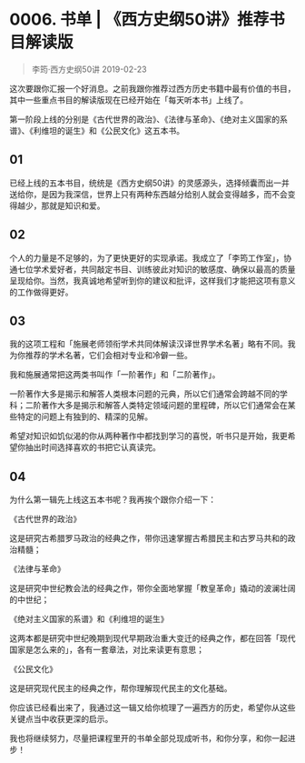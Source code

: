# 0006. 书单 | 《西方史纲50讲》推荐书目解读版
> 李筠·西方史纲50讲
2019-02-23

这次要跟你汇报一个好消息。之前我跟你推荐过西方历史书籍中最有价值的书目，其中一些重点书目的解读版现在已经开始在「每天听本书」上线了。

第一阶段上线的分别是《古代世界的政治》、《法律与革命》、《绝对主义国家的系谱》、《利维坦的诞生》和《公民文化》这五本书。

## 01
已经上线的五本书目，统统是《西方史纲50讲》的灵感源头，选择倾囊而出一并送给你，是因为我深信，世界上只有两种东西越分给别人就会变得越多，而不会变得越少，那就是知识和爱。

## 02
个人的力量是不足够的，为了更快更好的实现承诺。我成立了「李筠工作室」，协通七位学术爱好者，共同敲定书目、训练彼此对知识的敏感度、确保以最高的质量呈现给你。当然，我真诚地希望听到你的建议和批评，这样我们才能把这项有意义的工作做得更好。

## 03
我的这项工程和「施展老师领衔学术共同体解读汉译世界学术名著」略有不同。我为你推荐的学术名著，它们会相对专业和冷僻一些。

我和施展通常把这两类书叫作「一阶著作」和「二阶著作」。

一阶著作大多是揭示和解答人类根本问题的元典，所以它们通常会跨越不同的学科；二阶著作大多是揭示和解答人类特定领域问题的里程碑，所以它们通常会在某些特定的问题上有独到的、精深的见解。

希望对知识如饥似渴的你从两种著作中都找到学习的喜悦，听书只是开始，我更希望你抽出时间选择喜欢的书把它认真读完。

## 04
为什么第一辑先上线这五本书呢？我再挨个跟你介绍一下：

《古代世界的政治》

这是研究古希腊罗马政治的经典之作，带你迅速掌握古希腊民主和古罗马共和的政治精髓；

《法律与革命》

这是研究中世纪教会法的经典之作，带你全面地掌握「教皇革命」撬动的波澜壮阔的中世纪；

《绝对主义国家的系谱》和《利维坦的诞生》

这两本都是研究中世纪晚期到现代早期政治重大变迁的经典之作，都在回答「现代国家是怎么来的」，各有一套章法，对比来读更有意思；

《公民文化》

这是研究现代民主的经典之作，帮你理解现代民主的文化基础。

你应该已经看出来了，我通过这一辑又给你梳理了一遍西方的历史，希望你从这些关键点当中收获更深的启示。

我也将继续努力，尽量把课程里开的书单全部兑现成听书，和你分享，和你一起进步！

